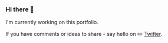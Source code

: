 ### Hi there 👋

I'm currently working on this portfolio. 

If you have comments or ideas to share - say hello on ✏️ [Twitter](https://twitter.com/mouse_or_cleg).

